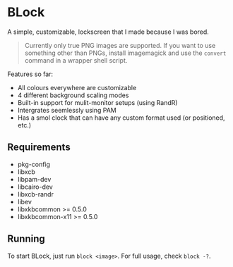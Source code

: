 # BLock

A simple, customizable, lockscreen that I made because I was bored.

> Currently only true PNG images are supported. If you want to use something
> other than PNGs, install imagemagick and use the `convert` command in a
> wrapper shell script.

Features so far:

- All colours everywhere are customizable
- 4 different background scaling modes
- Built-in support for mulit-monitor setups (using RandR)
- Intergrates seemlessly using PAM
- Has a smol clock that can have any custom format used (or positioned, etc.)

## Requirements

- pkg-config
- libxcb
- libpam-dev
- libcairo-dev
- libxcb-randr
- libev
- libxkbcommon >= 0.5.0
- libxkbcommon-x11 >= 0.5.0

## Running

To start BLock, just run `block <image>`. For full usage, check `block -?`.
